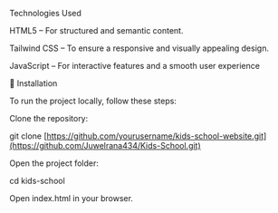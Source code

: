 Technologies Used
 
HTML5 – For structured and semantic content.

Tailwind CSS – To ensure a responsive and visually appealing design.

JavaScript – For interactive features and a smooth user experience

📂 Installation

To run the project locally, follow these steps:

Clone the repository:

git clone [https://github.com/yourusername/kids-school-website.git](https://github.com/Juwelrana434/Kids-School.git)

Open the project folder:

cd kids-school

Open index.html in your browser.
